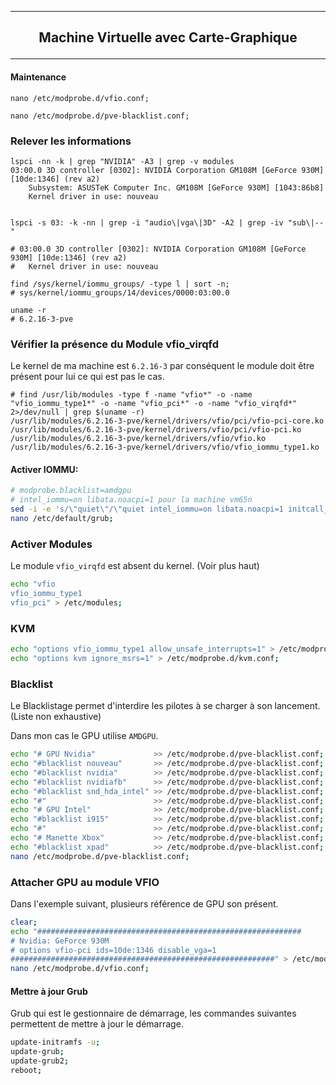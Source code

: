 ----------------------------------------------------------------------------------------------------------------------------------------------------------------
## <p align='center'> Machine Virtuelle avec Carte-Graphique </p>
----------------------------------------------------------------------------------------------------------------------------------------------------------------

#### Maintenance
```
nano /etc/modprobe.d/vfio.conf;
```
```
nano /etc/modprobe.d/pve-blacklist.conf;
```


### Relever les informations
```
lspci -nn -k | grep "NVIDIA" -A3 | grep -v modules
03:00.0 3D controller [0302]: NVIDIA Corporation GM108M [GeForce 930M] [10de:1346] (rev a2)
	Subsystem: ASUSTeK Computer Inc. GM108M [GeForce 930M] [1043:86b8]
	Kernel driver in use: nouveau


lspci -s 03: -k -nn | grep -i "audio\|vga\|3D" -A2 | grep -iv "sub\|--"

# 03:00.0 3D controller [0302]: NVIDIA Corporation GM108M [GeForce 930M] [10de:1346] (rev a2)
#	Kernel driver in use: nouveau

find /sys/kernel/iommu_groups/ -type l | sort -n;
# sys/kernel/iommu_groups/14/devices/0000:03:00.0

uname -r
# 6.2.16-3-pve
```

### Vérifier la présence du Module vfio_virqfd
Le kernel de ma machine est `6.2.16-3` par conséquent le module doit être présent pour lui ce qui est pas le cas.
```
# find /usr/lib/modules -type f -name "vfio*" -o -name "vfio_iommu_type1*" -o -name "vfio_pci*" -o -name "vfio_virqfd*" 2>/dev/null | grep $(uname -r)
/usr/lib/modules/6.2.16-3-pve/kernel/drivers/vfio/pci/vfio-pci-core.ko
/usr/lib/modules/6.2.16-3-pve/kernel/drivers/vfio/pci/vfio-pci.ko
/usr/lib/modules/6.2.16-3-pve/kernel/drivers/vfio/vfio.ko
/usr/lib/modules/6.2.16-3-pve/kernel/drivers/vfio/vfio_iommu_type1.ko
```

#### Activer IOMMU:
```bash
# modprobe.blacklist=amdgpu
# intel_iommu=on libata.noacpi=1 pour la machine vm65n
sed -i -e 's/\"quiet\"/\"quiet intel_iommu=on libata.noacpi=1 initcall_blacklist=sysfb_init\"/g' /etc/default/grub;
nano /etc/default/grub;
```

### Activer Modules
Le module `vfio_virqfd` est absent du kernel. (Voir plus haut)
```bash
echo "vfio
vfio_iommu_type1
vfio_pci" > /etc/modules;
```

### KVM
```bash
echo "options vfio_iommu_type1 allow_unsafe_interrupts=1" > /etc/modprobe.d/iommu_unsafe_interrupts.conf;
echo "options kvm ignore_msrs=1" > /etc/modprobe.d/kvm.conf;
```



### Blacklist
Le Blacklistage permet d'interdire les pilotes à se charger à son lancement. (Liste non exhaustive)

Dans mon cas le GPU utilise `AMDGPU`.
```bash
echo "# GPU Nvidia"             >> /etc/modprobe.d/pve-blacklist.conf;
echo "#blacklist nouveau"       >> /etc/modprobe.d/pve-blacklist.conf;
echo "#blacklist nvidia"        >> /etc/modprobe.d/pve-blacklist.conf;
echo "#blacklist nvidiafb"      >> /etc/modprobe.d/pve-blacklist.conf;
echo "#blacklist snd_hda_intel" >> /etc/modprobe.d/pve-blacklist.conf;
echo "#"                        >> /etc/modprobe.d/pve-blacklist.conf;
echo "# GPU Intel"              >> /etc/modprobe.d/pve-blacklist.conf;
echo "#blacklist i915"          >> /etc/modprobe.d/pve-blacklist.conf;
echo "#"                        >> /etc/modprobe.d/pve-blacklist.conf;
echo "# Manette Xbox"           >> /etc/modprobe.d/pve-blacklist.conf;
echo "#blacklist xpad"          >> /etc/modprobe.d/pve-blacklist.conf;
nano /etc/modprobe.d/pve-blacklist.conf;
```


### Attacher GPU au module VFIO
Dans l'exemple suivant, plusieurs référence de GPU son présent.
```bash
clear;
echo "###########################################################
# Nvidia: GeForce 930M
# options vfio-pci ids=10de:1346 disable_vga=1
###########################################################" > /etc/modprobe.d/vfio.conf;
nano /etc/modprobe.d/vfio.conf;
```


#### Mettre à jour Grub
Grub qui est le gestionnaire de démarrage, les commandes suivantes permettent de mettre à jour le démarrage.
````bash
update-initramfs -u;
update-grub;
update-grub2;
reboot;
````
